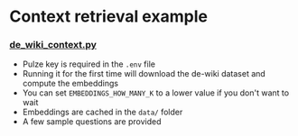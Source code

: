 # Context retrieval example

### [de_wiki_context.py](de_wiki_context.py)

- Pulze key is required in the `.env` file
- Running it for the first time will download the de-wiki dataset and compute the embeddings
- You can set `EMBEDDINGS_HOW_MANY_K` to a lower value if you don't want to wait
- Embeddings are cached in the `data/` folder
- A few sample questions are provided